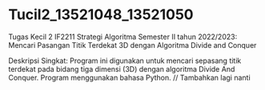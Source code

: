 # Tucil2_13521048_13521050

Tugas Kecil 2 IF2211 Strategi Algoritma Semester II tahun 2022/2023: Mencari Pasangan Titik Terdekat 3D dengan Algoritma Divide and Conquer

Deskripsi Singkat:
Program ini digunakan untuk mencari sepasang titik terdekat pada bidang tiga dimensi (3D) dengan algoritma Divide And Conquer. Program menggunakan bahasa Python. // Tambahkan lagi nanti
